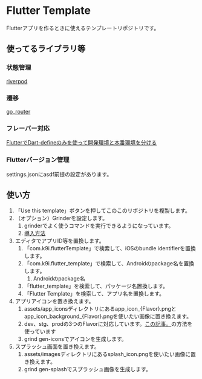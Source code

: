 # Flutter Template

Flutterアプリを作るときに使えるテンプレートリポジトリです。

## 使ってるライブラリ等
### 状態管理
[riverpod](https://riverpod.dev/)

### 遷移
[go_router](https://zenn.dev/inari_sushio/scraps/01ef7604a4b934)

### フレーバー対応
[FlutterでDart-defineのみを使って開発環境と本番環境を分ける
](https://zenn.dev/riscait/articles/separating-environments-in-flutter)

### Flutterバージョン管理
settings.jsonにasdf前提の設定があります。
## 使い方

1. 「Use this template」ボタンを押してこのこのリポジトリを複製します。
2. （オプション）Grinderを設定します。
   1. grinderでよく使うコマンドを実行できるようになっています。
   2. [導入方法](https://zenn.dev/k9i/articles/bcfa83b08e56d6)
3. エディタでアプリID等を置換します。
   1. 「com.k9i.flutterTemplate」で検索して、iOSのbundle identifierを置換します。
   2. 「com.k9i.flutter_template」で検索して、Androidのpackage名を置換します。
      1. Androidのpackage名
   3. 「flutter_template」を検索して、パッケージ名置換します。
   4. 「Flutter Template」を検索して、アプリ名を置換します。
4. アプリアイコンを置き換えます。
   1. assets/app_iconsディレクトリにあるapp_icon_{Flavor}.pngとapp_icon_background_{Flavor}.pngを使いたい画像に置き換えます。
   2. dev、stg、prodの3つのFlavorに対応しています。[この記事。](https://zenn.dev/riscait/articles/separating-environments-in-flutter)の方法を使っています
   3. grind gen-iconsでアイコンを生成します。
5. スプラッシュ画面を置き換えます。
   1. assets/imagesディレクトリにあるsplash_icon.pngを使いたい画像に置き換えます。
   2. grind gen-splashでスプラッシュ画像を生成します。